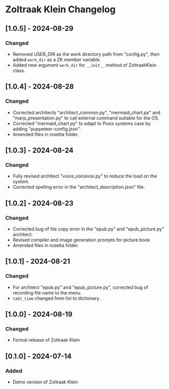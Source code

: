 # Zoltraak Klein Changelog

## [1.0.5] - 2024-08-29
### Changed
- Removed USER_DIR as the work directory path from "config.py", then added `work_dir` as a ZK member variable.
- Added new argument `work_dir` for `__init__` method of ZoltraakKlein class.

## [1.0.4] - 2024-08-28
### Changed
- Corrected architects "architect_common.py", "mermaid_chart.py" and "marp_presentation.py" to call external command suitable for the OS.
- Corrected "mermaid_chart.py" to adapt to Posix systems case by adding "puppeteer-config.json".
- Amended files in rosetta folder.

## [1.0.3] - 2024-08-24
### Changed
- Fully revised architect "voice_voicevox.py" to reduce the load on the system.
- Corrected spelling error in the "architect_description.json" file.

## [1.0.2] - 2024-08-23
### Changed
- Corrected bug of file copy error in the "epub.py" and "epub_picture.py" architect.
- Revised compiler and image generation prompts for picture book
- Amended files in rosetta folder.

## [1.0.1] - 2024-08-21
### Changed
- For architect "epub.py" and "epub_picture.py", corrected bug of recording file name to the menu.
- `takt_time` changed from list to dictionary.

## [1.0.0] - 2024-08-19
### Changed
- Formal release of Zoltraak Klein

## [0.1.0] - 2024-07-14
### Added
- Demo version of Zoltraak Klein
